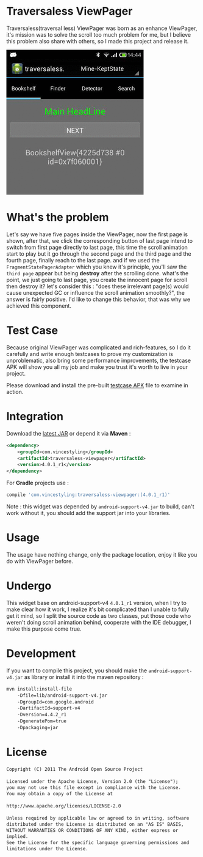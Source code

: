 
# Traversaless ViewPager

Traversaless(traversal less) ViewPager was born as an enhance ViewPager, it's mission was to solve the scroll
too much problem for me, but I believe this problem also share with others, so I made this project and release it.

![integration with different](/integration_with_different.gif "integration with different")

# What's the problem

Let's say we have five pages inside the ViewPager, now the first page is shown, after that, we click the corresponding button
of last page intend to switch from first page directly to last page, this time the scroll animation start to play but it go through
the second page and the third page and the fourth page, finally reach to the last page. and if we used the `FragmentStatePagerAdapter`
which you knew it's principle, you'll saw the `third page` appear but being **destroy** after the scrolling done.
what's the point, we just going to last page, you create the innocent page for scroll then destroy it? let's consider this :
"does these irrelevant page(s) would cause unexpected GC or influence the scroll animation smoothly?", the answer is fairly positive.
I'd like to change this behavior, that was why we achieved this component.

# Test Case

Because original ViewPager was complicated and rich-features, so I do it carefully and write enough testcases to prove my customization is unproblematic,
also bring some performance improvements, the testcase APK will show you all my job and make you trust it's worth to live in your project.

Please download and install the pre-built [testcase APK](traversaless-viewpager-testcase-4.0.1_r1.apk) file to examine in action.

# Integration

Download the [latest JAR](http://repository.sonatype.org/service/local/artifact/maven/redirect?r=central-proxy&g=com.vincestyling&a=traversaless-viewpager&v=LATEST)
or depend it via **Maven** :

```xml
<dependency>
    <groupId>com.vincestyling</groupId>
    <artifactId>traversaless-viewpager</artifactId>
    <version>4.0.1_r1</version>
</dependency>
```

For **Gradle** projects use :

```groovy
compile 'com.vincestyling:traversaless-viewpager:(4.0.1_r1)'
```

Note : this widget was depended by `android-support-v4.jar` to build,
can't work without it, you should add the support jar into your libraries.

# Usage

The usage have nothing change, only the package location, enjoy it like you do with ViewPager before.

# Undergo

This widget base on android-support-v4 `4.0.1_r1` version, when I try to make clear how it work,
I realize it's bit complicated than I unable to fully get it mind, so I split the source code as two classes,
put those code who weren't doing scroll animation behind, cooperate with the IDE debugger, I make this purpose come true.

# Development

If you want to compile this project, you should make the `android-support-v4.jar` as library or install it into the maven repository :

```bash
mvn install:install-file
    -Dfile=lib/android-support-v4.jar
    -DgroupId=com.google.android
    -DartifactId=support-v4
    -Dversion=4.4.2_r1
    -DgeneratePom=true
    -Dpackaging=jar
```

# License

```text
Copyright (C) 2011 The Android Open Source Project

Licensed under the Apache License, Version 2.0 (the "License");
you may not use this file except in compliance with the License.
You may obtain a copy of the License at

http://www.apache.org/licenses/LICENSE-2.0

Unless required by applicable law or agreed to in writing, software
distributed under the License is distributed on an "AS IS" BASIS,
WITHOUT WARRANTIES OR CONDITIONS OF ANY KIND, either express or implied.
See the License for the specific language governing permissions and
limitations under the License.
```

